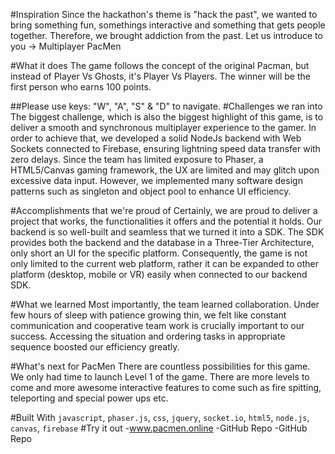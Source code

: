 #Inspiration
Since the hackathon's theme is "hack the past", we wanted to bring something fun, somethings interactive and something that gets people together. Therefore, we brought addiction from the past. Let us introduce to you -> Multiplayer PacMen

#What it does
The game follows the concept of the original Pacman, but instead of Player Vs Ghosts, it's Player Vs Players. The winner will be the first person who earns 100 points.

##Please use keys: "W", "A", "S" & "D" to navigate.
#Challenges we ran into
The biggest challenge, which is also the biggest highlight of this game, is to deliver a smooth and synchronous multiplayer experience to the gamer. In order to achieve that, we developed a solid NodeJs backend with Web Sockets connected to Firebase, ensuring lightning speed data transfer with zero delays. Since the team has limited exposure to Phaser, a HTML5/Canvas gaming framework, the UX are limited and may glitch upon excessive data input. However, we implemented many software design patterns such as singleton and object pool to enhance UI efficiency.

#Accomplishments that we're proud of
Certainly, we are proud to deliver a project that works, the functionalities it offers and the potential it holds. Our backend is so well-built and seamless that we turned it into a SDK. The SDK provides both the backend and the database in a Three-Tier Architecture, only short an UI for the specific platform. Consequently, the game is not only limited to the current web platform, rather it can be expanded to other platform (desktop, mobile or VR) easily when connected to our backend SDK.

#What we learned
Most importantly, the team learned collaboration. Under few hours of sleep with patience growing thin, we felt like constant communication and cooperative team work is crucially important to our success. Accessing the situation and ordering tasks in appropriate sequence boosted our efficiency greatly.

#What's next for PacMen
There are countless possibilities for this game. We only had time to launch Level 1 of the game. There are more levels to come and more awesome interactive features to come such as fire spitting, teleporting and special power ups etc.

#Built With
`javascript`, `phaser.js`, `css`, `jquery`, `socket.io`, `html5`, `node.js`, `canvas`, `firebase`
#Try it out
 -www.pacmen.online
 -GitHub Repo
 -GitHub Repo

